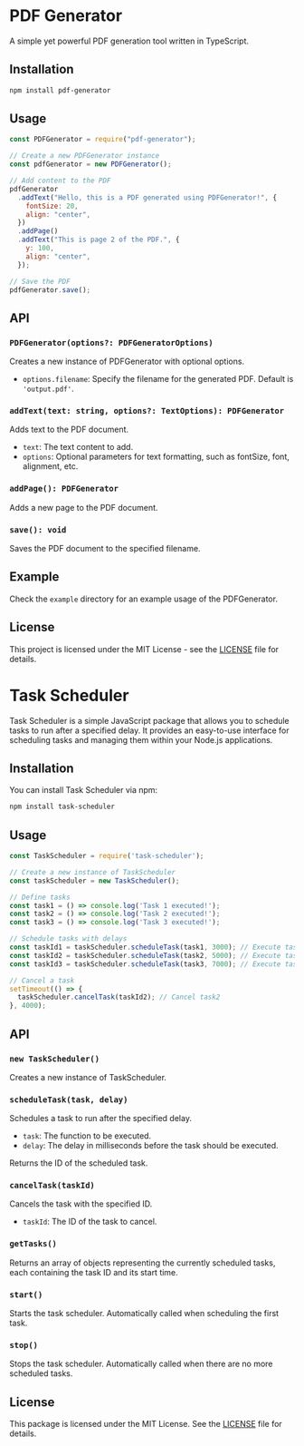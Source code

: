 # PDF Generator

A simple yet powerful PDF generation tool written in TypeScript.

## Installation

```bash
npm install pdf-generator
```

## Usage

```javascript
const PDFGenerator = require("pdf-generator");

// Create a new PDFGenerator instance
const pdfGenerator = new PDFGenerator();

// Add content to the PDF
pdfGenerator
  .addText("Hello, this is a PDF generated using PDFGenerator!", {
    fontSize: 20,
    align: "center",
  })
  .addPage()
  .addText("This is page 2 of the PDF.", {
    y: 100,
    align: "center",
  });

// Save the PDF
pdfGenerator.save();
```

## API

### `PDFGenerator(options?: PDFGeneratorOptions)`

Creates a new instance of PDFGenerator with optional options.

- `options.filename`: Specify the filename for the generated PDF. Default is `'output.pdf'`.

### `addText(text: string, options?: TextOptions): PDFGenerator`

Adds text to the PDF document.

- `text`: The text content to add.
- `options`: Optional parameters for text formatting, such as fontSize, font, alignment, etc.

### `addPage(): PDFGenerator`

Adds a new page to the PDF document.

### `save(): void`

Saves the PDF document to the specified filename.

## Example

Check the `example` directory for an example usage of the PDFGenerator.

## License

This project is licensed under the MIT License - see the [LICENSE](LICENSE) file for details.
# Task Scheduler

Task Scheduler is a simple JavaScript package that allows you to schedule tasks to run after a specified delay. It provides an easy-to-use interface for scheduling tasks and managing them within your Node.js applications.

## Installation

You can install Task Scheduler via npm:

```bash
npm install task-scheduler
```

## Usage

```javascript
const TaskScheduler = require('task-scheduler');

// Create a new instance of TaskScheduler
const taskScheduler = new TaskScheduler();

// Define tasks
const task1 = () => console.log('Task 1 executed!');
const task2 = () => console.log('Task 2 executed!');
const task3 = () => console.log('Task 3 executed!');

// Schedule tasks with delays
const taskId1 = taskScheduler.scheduleTask(task1, 3000); // Execute task1 after 3 seconds
const taskId2 = taskScheduler.scheduleTask(task2, 5000); // Execute task2 after 5 seconds
const taskId3 = taskScheduler.scheduleTask(task3, 7000); // Execute task3 after 7 seconds

// Cancel a task
setTimeout(() => {
  taskScheduler.cancelTask(taskId2); // Cancel task2
}, 4000);
```

## API

### `new TaskScheduler()`

Creates a new instance of TaskScheduler.

### `scheduleTask(task, delay)`

Schedules a task to run after the specified delay.

- `task`: The function to be executed.
- `delay`: The delay in milliseconds before the task should be executed.

Returns the ID of the scheduled task.

### `cancelTask(taskId)`

Cancels the task with the specified ID.

- `taskId`: The ID of the task to cancel.

### `getTasks()`

Returns an array of objects representing the currently scheduled tasks, each containing the task ID and its start time.

### `start()`

Starts the task scheduler. Automatically called when scheduling the first task.

### `stop()`

Stops the task scheduler. Automatically called when there are no more scheduled tasks.

## License

This package is licensed under the MIT License. See the [LICENSE](LICENSE) file for details.